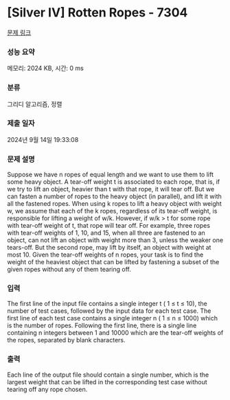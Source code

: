 # [Silver IV] Rotten Ropes - 7304 

[문제 링크](https://www.acmicpc.net/problem/7304) 

### 성능 요약

메모리: 2024 KB, 시간: 0 ms

### 분류

그리디 알고리즘, 정렬

### 제출 일자

2024년 9월 14일 19:33:08

### 문제 설명

<p>Suppose we have n ropes of equal length and we want to use them to lift some heavy object. A tear-off weight t is associated to each rope, that is, if we try to lift an object, heavier than t with that rope, it will tear off. But we can fasten a number of ropes to the heavy object (in parallel), and lift it with all the fastened ropes. When using k ropes to lift a heavy object with weight w, we assume that each of the k ropes, regardless of its tear-off weight, is responsible for lifting a weight of w/k. However, if w/k > t for some rope with tear-off weight of t, that rope will tear off. For example, three ropes with tear-off weights of 1, 10, and 15, when all three are fastened to an object, can not lift an object with weight more than 3, unless the weaker one tears-off. But the second rope, may lift by itself, an object with weight at most 10. Given the tear-off weights of n ropes, your task is to find the weight of the heaviest object that can be lifted by fastening a subset of the given ropes without any of them tearing off.</p>

### 입력 

 <p>The first line of the input file contains a single integer t ( 1 ≤ t ≤ 10), the number of test cases, followed by the input data for each test case. The first line of each test case contains a single integer n ( 1 ≤ n ≤ 1000) which is the number of ropes. Following the first line, there is a single line containing n integers between 1 and 10000 which are the tear-off weights of the ropes, separated by blank characters.</p>

### 출력 

 <p>Each line of the output file should contain a single number, which is the largest weight that can be lifted in the corresponding test case without tearing off any rope chosen.</p>

